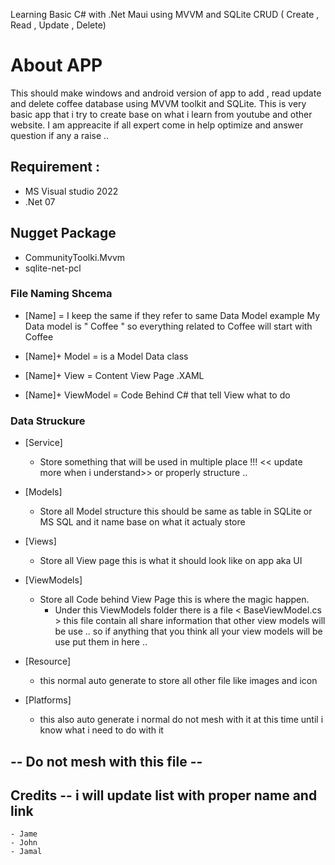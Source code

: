 ﻿Learning Basic C# with .Net Maui using MVVM and SQLite CRUD ( Create , Read , Update , Delete)

# About APP 

This should make windows and android version of app to add , read update and delete coffee database using MVVM toolkit and SQLite.
This is very basic app that i try to create base on what i learn from youtube and other website. I am appreacite if all expert come in help optimize and answer question if any a raise ..

## Requirement :

- MS Visual studio 2022 
- .Net 07 

## Nugget Package 

- CommunityToolki.Mvvm
- sqlite-net-pcl 


### File Naming Shcema 


- [Name] = I keep the same if they refer to same Data Model example My Data model is " Coffee " so everything related to Coffee will start with Coffee

- [Name]+ Model = is a Model Data class
- [Name]+ View = Content View Page .XAML
- [Name]+ ViewModel = Code Behind C# that tell View what to do


### Data Struckure 

- [Service]
  - Store something that will be used in multiple place !!! << update more when i understand>> or properly structure ..
- [Models] 
  - Store all Model structure this should be same as table in SQLite or MS SQL and it name base on what it actualy store
- [Views] 
  - Store all View page this is what it should look like on app aka UI
- [ViewModels] 
  - Store all Code behind View Page this is where the magic happen.
	- Under this ViewModels folder there is a file < BaseViewModel.cs > this file contain all share information that other view models will be use .. so if anything that you think all your view models will be use put them in here ..


- [Resource] 
	- this normal auto generate to store all other file like images and icon
- [Platforms] 
	- this also auto generate i normal do not mesh with it at this time until i know what i need to do with it


## -- Do not mesh with this file --



## Credits -- i will update list with proper name and link 
	- Jame
	- John
	- Jamal

